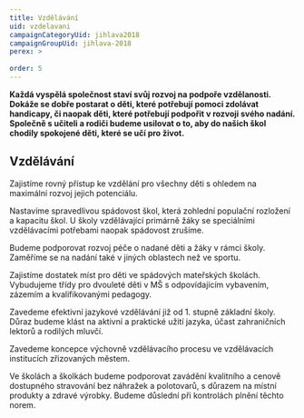 ```yaml
---
title: Vzdělávání
uid: vzdelavani
campaignCategoryUid: jihlava2018
campaignGroupUid: jihlava-2018
perex: >
  
order: 5
---
```


**Každá vyspělá společnost staví svůj rozvoj na podpoře vzdělanosti. Dokáže se dobře postarat o děti, které potřebují pomoci zdolávat handicapy, či naopak děti, které potřebují podpořit v rozvoji svého nadání. Společně s učiteli a rodiči budeme usilovat o to, aby do našich škol chodily spokojené děti, které se učí pro život.**

## Vzdělávání

Zajistíme rovný přístup ke vzdělání pro všechny děti s ohledem na maximální rozvoj jejich potenciálu.

Nastavíme spravedlivou spádovost škol, která zohlední populační rozložení a kapacitu škol. U školy vzdělávající primárně žáky se speciálními vzdělávacími potřebami naopak spádovost zrušíme.

Budeme podporovat rozvoj péče o nadané děti a žáky v rámci školy. Zaměříme se na nadání také v jiných oblastech než ve sportu.

Zajistíme dostatek míst pro děti ve spádových mateřských školách. Vybudujeme třídy pro dvouleté děti v MŠ s odpovídajícím vybavením, zázemím a kvalifikovanými pedagogy.

Zavedeme efektivní jazykové vzdělávání již od 1. stupně základní školy. Důraz budeme klást na aktivní a praktické užití jazyka, účast zahraničních lektorů a rodilých mluvčí.

Zavedeme koncepce výchovně vzdělávacího procesu ve vzdělávacích institucích zřizovaných městem.

Ve školách a školkách budeme podporovat zavádění kvalitního a cenově dostupného stravování bez náhražek a polotovarů, s důrazem na místní produkty a zdravé výrobky. Budeme důslední při kontrolách plnění těchto norem.
